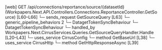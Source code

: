[web] GET /api/connections/reportance/source/{datasetId}  (Workpapers.Next.API.Controllers.Connections.ReportanceController.GetSource)  [L60–L66]
  └─ sends_request GetSourceQuery [L63]
    └─ generic_pipeline_behaviors 2
      └─ DatagetTokenSyncBehaviour
      └─ DatagetTokenSyncBehaviour
    └─ handled_by Workpapers.Next.CirrusServices.Queries.GetSourceQueryHandler.Handle [L20–L43]
      └─ uses_service CirrusConfig
        └─ method GetBaseUrl [L38]
      └─ uses_service CirrusHttp
        └─ method GetHttpResponseAsync [L39]

